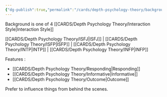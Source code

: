 ```yaml
---
{"dg-publish":true,"permalink":"/cards/depth-psychology-theory/background/","noteIcon":"","created":"2023-01-12T15:17:41.487+01:00","updated":"2023-01-12T15:19:21.291+01:00"}
---
```



Background is one of 4 [[CARDS/Depth Psychology Theory/Interaction Style\|Interaction Style]]

[[CARDS/Depth Psychology Theory/ISFJ\|ISFJ]] | [[CARDS/Depth Psychology Theory/ISFP\|ISFP]] | [[CARDS/Depth Psychology Theory/INTP\|INTP]] | [[CARDS/Depth Psychology Theory/INFP\|INFP]]

Features : 
- [[CARDS/Depth Psychology Theory/Responding\|Responding]]
- [[CARDS/Depth Psychology Theory/Informative\|Informative]]
- [[CARDS/Depth Psychology Theory/Outcome\|Outcome]]

Prefer to influence things from behind the scenes. 